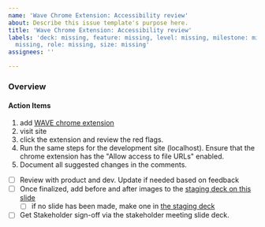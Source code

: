 ```yaml
---
name: 'Wave Chrome Extension: Accessibility review'
about: Describe this issue template's purpose here.
title: 'Wave Chrome Extension: Accessibility review'
labels: 'deck: missing, feature: missing, level: missing, milestone: missing, priority:
  missing, role: missing, size: missing'
assignees: ''

---
```


### Overview

#### Action Items
1. add [WAVE chrome extension](https://chrome.google.com/webstore/detail/wave-evaluation-tool/jbbplnpkjmmeebjpijfedlgcdilocofh)
2. visit site
3. click the extension and review the red flags.
4. Run the same steps for the development site (localhost). Ensure that the chrome extension has the "Allow access to file URLs" enabled.
5. Document all suggested changes in the comments.
- [ ] Review with product and dev. Update if needed based on feedback
- [ ] Once finalized, add before and after images to the [staging deck on this slide]() 
   - [ ] if no slide has been made, make one in [the staging deck](https://docs.google.com/presentation/d/1crZ3IxqA4hAu3qzD7ns93Ieuqjwh6wyEtuX_46cP-fg)
- [ ] Get Stakeholder sign-off via the stakeholder meeting slide deck.
